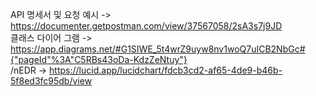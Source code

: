 API 명세서 및 요청 예시   -> https://documenter.getpostman.com/view/37567058/2sA3s7j9JD <br/>
클래스 다이어 그램        -> https://app.diagrams.net/#G1SIWE_5t4wrZ9uyw8nv1woQ7uICB2NbGc#{"pageId"%3A"C5RBs43oDa-KdzZeNtuy"}  <br/>
/nEDR                     -> https://lucid.app/lucidchart/fdcb3cd2-af65-4de9-b46b-5f8ed3fc95db/view <br/>

